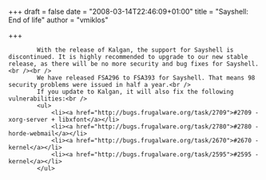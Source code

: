 
+++
draft = false
date = "2008-03-14T22:46:09+01:00"
title = "Sayshell: End of life"
author = "vmiklos"

+++

            With the release of Kalgan, the support for Sayshell is discontinued. It is highly recommended to upgrade to our new stable release, as there will be no more security and bug fixes for Sayshell.<br /><br />
            We have released FSA296 to FSA393 for Sayshell. That means 98 security problems were issued in half a year.<br />
            If you update to Kalgan, it will also fix the following vulnerabilities:<br />
            <ul>
                <li><a href="http://bugs.frugalware.org/task/2709">#2709 - xorg-server + libxfont</a></li>
                <li><a href="http://bugs.frugalware.org/task/2780">#2780 - horde-webmail</a></li>
                <li><a href="http://bugs.frugalware.org/task/2670">#2670 - kernel</a></li>
                <li><a href="http://bugs.frugalware.org/task/2595">#2595 - kernel</a></li>
            </ul>
            
        
